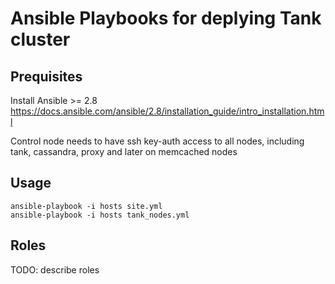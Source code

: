 # Ansible Playbooks for deplying Tank cluster

## Prequisites

Install Ansible >= 2.8  
https://docs.ansible.com/ansible/2.8/installation_guide/intro_installation.html

Control node needs to have ssh key-auth access to all nodes, including tank, cassandra, proxy and later on memcached nodes

## Usage

`ansible-playbook -i hosts site.yml`  
`ansible-playbook -i hosts tank_nodes.yml`  

## Roles

TODO: describe roles

